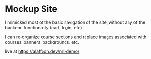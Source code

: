 # Mockup Site
I mimicked most of the basic navigation of the site, without any of the backend functionality (cart, login, etc).

I can re-organize course sections and replace images associated with courses, banners, backgrounds, etc.

live at https://alaffoon.dev/nrl-demo/